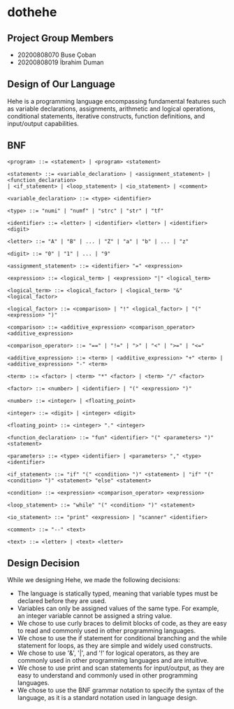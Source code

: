 # dothehe
## Project Group Members
- 20200808070 Buse Çoban
- 20200808019 İbrahim Duman

## Design of Our Language
Hehe is a programming language encompassing fundamental features such as variable declarations, assignments, arithmetic and logical operations, conditional statements, iterative constructs, function definitions, and input/output capabilities.
## BNF
```
<program> ::= <statement> | <program> <statement>

<statement> ::= <variable_declaration> | <assignment_statement> | <function_declaration>
| <if_statement> | <loop_statement> | <io_statement> | <comment>

<variable_declaration> ::= <type> <identifier>

<type> ::= "numi" | "numf" | "strc" | "str" | "tf"

<identifier> ::= <letter> | <identifier> <letter> | <identifier> <digit>

<letter> ::= "A" | "B" | ... | "Z" | "a" | "b" | ... | "z"

<digit> ::= "0" | "1" | ... | "9"

<assignment_statement> ::= <identifier> "=" <expression>

<expression> ::= <logical_term> | <expression> "|" <logical_term>

<logical_term> ::= <logical_factor> | <logical_term> "&" <logical_factor>

<logical_factor> ::= <comparison> | "!" <logical_factor> | "(" <expression> ")"

<comparison> ::= <additive_expression> <comparison_operator> <additive_expression>

<comparison_operator> ::= "==" | "!=" | ">" | "<" | ">=" | "<="

<additive_expression> ::= <term> | <additive_expression> "+" <term> | <additive_expression> "-" <term>

<term> ::= <factor> | <term> "*" <factor> | <term> "/" <factor>

<factor> ::= <number> | <identifier> | "(" <expression> ")" 

<number> ::= <integer> | <floating_point>

<integer> ::= <digit> | <integer> <digit>

<floating_point> ::= <integer> "." <integer>

<function_declaration> ::= "fun" <identifier> "(" <parameters> ")" <statement>

<parameters> ::= <type> <identifier> | <parameters> "," <type> <identifier>

<if_statement> ::= "if" "(" <condition> ")" <statement> | "if" "(" <condition> ")" <statement> "else" <statement>

<condition> ::= <expression> <comparison_operator> <expression>

<loop_statement> ::= "while" "(" <condition> ")" <statement>

<io_statement> ::= "print" <expression> | "scanner" <identifier>

<comment> ::= "--" <text>

<text> ::= <letter> | <text> <letter>
```
## Design Decision
While we designing Hehe, we made the following decisions:

- The language is statically typed, meaning that variable types must be declared before they are used.
- Variables can only be assigned values of the same type. For example, an integer variable cannot be assigned a string value.
- We chose to use curly braces to delimit blocks of code, as they are easy to read and commonly used in other programming languages.
- We chose to use the if statement for conditional branching and the while statement for loops, as they are simple and widely used constructs.
- We chose to use '&', '|', and '!' for logical operators, as they are commonly used in other programming languages and are intuitive.
- We chose to use print and scan statements for input/output, as they are easy to understand and commonly used in other programming languages.
- We chose to use the BNF grammar notation to specify the syntax of the language, as it is a standard notation used in language design.

  


